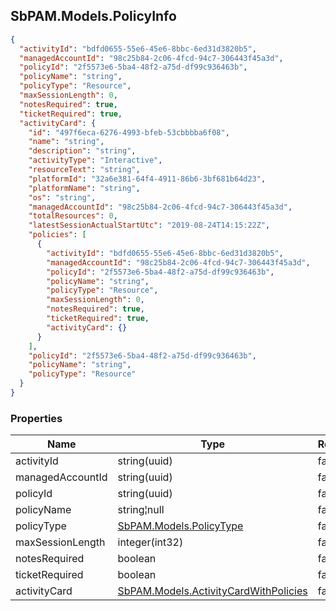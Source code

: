 
<h2 id="tocS_SbPAM.Models.PolicyInfo">SbPAM.Models.PolicyInfo</h2>

<a id="schemasbpam.models.policyinfo"></a>
<a id="schema_SbPAM.Models.PolicyInfo"></a>
<a id="tocSsbpam.models.policyinfo"></a>
<a id="tocssbpam.models.policyinfo"></a>

```json
{
  "activityId": "bdfd0655-55e6-45e6-8bbc-6ed31d3820b5",
  "managedAccountId": "98c25b84-2c06-4fcd-94c7-306443f45a3d",
  "policyId": "2f5573e6-5ba4-48f2-a75d-df99c936463b",
  "policyName": "string",
  "policyType": "Resource",
  "maxSessionLength": 0,
  "notesRequired": true,
  "ticketRequired": true,
  "activityCard": {
    "id": "497f6eca-6276-4993-bfeb-53cbbbba6f08",
    "name": "string",
    "description": "string",
    "activityType": "Interactive",
    "resourceText": "string",
    "platformId": "32a6e381-64f4-4911-86b6-3bf681b64d23",
    "platformName": "string",
    "os": "string",
    "managedAccountId": "98c25b84-2c06-4fcd-94c7-306443f45a3d",
    "totalResources": 0,
    "latestSessionActualStartUtc": "2019-08-24T14:15:22Z",
    "policies": [
      {
        "activityId": "bdfd0655-55e6-45e6-8bbc-6ed31d3820b5",
        "managedAccountId": "98c25b84-2c06-4fcd-94c7-306443f45a3d",
        "policyId": "2f5573e6-5ba4-48f2-a75d-df99c936463b",
        "policyName": "string",
        "policyType": "Resource",
        "maxSessionLength": 0,
        "notesRequired": true,
        "ticketRequired": true,
        "activityCard": {}
      }
    ],
    "policyId": "2f5573e6-5ba4-48f2-a75d-df99c936463b",
    "policyName": "string",
    "policyType": "Resource"
  }
}

```

### Properties

|Name|Type|Required|Restrictions|Description|
|---|---|---|---|---|
|activityId|string(uuid)|false|none|none|
|managedAccountId|string(uuid)|false|none|none|
|policyId|string(uuid)|false|none|none|
|policyName|string¦null|false|none|none|
|policyType|[SbPAM.Models.PolicyType](#schemasbpam.models.policytype)|false|none|none|
|maxSessionLength|integer(int32)|false|none|none|
|notesRequired|boolean|false|none|none|
|ticketRequired|boolean|false|none|none|
|activityCard|[SbPAM.Models.ActivityCardWithPolicies](#schemasbpam.models.activitycardwithpolicies)|false|none|none|


